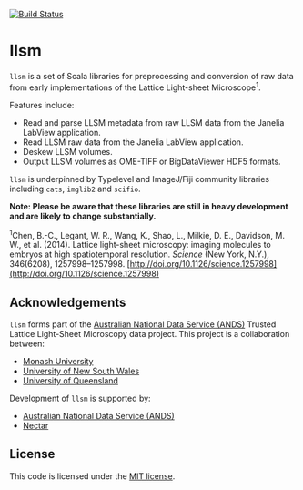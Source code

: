 [![Build Status](https://api.travis-ci.org/monash-merc/llsm.png)](https://travis-ci.org/monash-merc/llsm/)

# llsm
`llsm` is a set of Scala libraries for preprocessing and conversion of raw data
from early implementations of the Lattice Light-sheet Microscope<sup>1</sup>.

Features include:

* Read and parse LLSM metadata from raw LLSM data from the Janelia LabView
    application.
* Read LLSM raw data from the Janelia LabView application.
* Deskew LLSM volumes.
* Output LLSM volumes as OME-TIFF or BigDataViewer HDF5 formats.

`llsm` is underpinned by Typelevel and ImageJ/Fiji community libraries including `cats`, `imglib2` and `scifio`.

__Note: Please be aware that these libraries are still in heavy development and are likely to change substantially.__

<sup>1</sup>Chen, B.-C., Legant, W. R., Wang, K., Shao, L., Milkie, D. E., Davidson, M. W., et al. (2014). Lattice light-sheet microscopy: imaging molecules to embryos at high spatiotemporal resolution. *Science* (New York, N.Y.), 346(6208), 1257998–1257998. [http://doi.org/10.1126/science.1257998](http://doi.org/10.1126/science.1257998)

## Acknowledgements
`llsm` forms part of the [Australian National Data Service (ANDS)](http://www.ands.org.au/) Trusted Lattice Light-Sheet Microscopy data project. This project is a collaboration between:

- [Monash University](https://www.monash.edu)
- [University of New South Wales](https://www.unsw.edu.au)
- [University of Queensland](https://www.uq.edu.au)


Development of `llsm` is supported by:

- [Australian National Data Service (ANDS)](http://www.ands.org.au/)
- [Nectar](https://nectar.org.au/)

## License
This code is licensed under the [MIT license](https://opensource.org/licenses/MIT).
